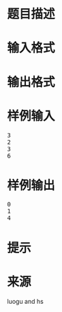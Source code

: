 

# 题目描述



# 输入格式



# 输出格式



# 样例输入


<pre>3
2
3
6
</pre>

# 样例输出


<pre>0
1
4
</pre>

# 提示



# 来源


<p>
luogu and hs
</p>
